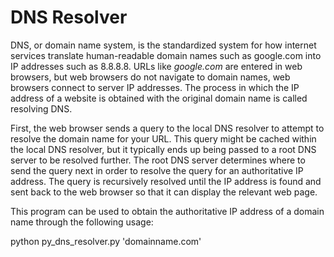 # DNS Resolver

DNS, or domain name system, is the standardized system for how internet services translate human-readable domain names such as google.com into IP addresses such as 8.8.8.8. URLs like *google.com* are entered in web browsers, but web browsers do not navigate to domain names, web browsers connect to server IP addresses. The process in which the IP address of a website is obtained with the original domain name is called resolving DNS. 

First, the web browser sends a query to the local DNS resolver to attempt to resolve the domain name for your URL. This query might be cached within the local DNS resolver, but it typically ends up being passed to a root DNS server to be resolved further. The root DNS server determines where to send the query next in order to resolve the query for an authoritative IP address. The query is recursively resolved until the IP address is found and sent back to the web browser so that it can display the relevant web page.

This program can be used to obtain the authoritative IP address of a domain name through the following usage:

python py_dns_resolver.py 'domainname.com'